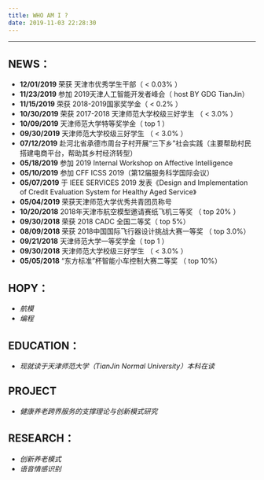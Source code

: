 ```yaml
---
title: WHO AM I ?
date: 2019-11-03 22:28:30
---
```

---    
  
## **NEWS：**  
- **12/01/2019** 荣获 天津市优秀学生干部（ < 0.03% ）
- **11/23/2019** 参加 2019天津人工智能开发者峰会（ host BY GDG TianJin）
- **11/15/2019** 荣获 2018-2019国家奖学金（ < 0.2% ）
- **10/30/2019** 荣获 2017-2018 天津师范大学校级三好学生 （ < 3.0% ）
- **10/09/2019** 天津师范大学特等奖学金（ top 1 ）
- **09/30/2019** 天津师范大学校级三好学生 （ < 3.0% ）
- **07/12/2019** 赴河北省承德市周台子村开展“三下乡”社会实践（主要帮助村民搭建电商平台，帮助其乡村经济转型）
- **05/18/2019** 参加 2019 Internal Workshop on Affective Intelligence
- **05/10/2019** 参加 CFF ICSS 2019（第12届服务科学国际会议）
- **05/07/2019** 于 IEEE SERVICES 2019 发表《Design and Implementation of Credit Evaluation System for Healthy Aged Service》
- **05/04/2019** 荣获天津师范大学优秀共青团员称号
- **10/20/2018** 2018年天津市航空模型邀请赛纸飞机三等奖 （ top 20% ）
- **09/30/2018** 荣获 2018 CADC 全国二等奖（ top 5%）
- **08/09/2018** 荣获 2018中国国际飞行器设计挑战大赛一等奖 （ top 3.0%）
- **09/21/2018** 天津师范大学一等奖学金（ top 1 ）
- **09/30/2018** 天津师范大学校级三好学生 （ < 3.0% ）
- **05/05/2018** “东方标准”杯智能小车控制大赛二等奖 （ top 10%）

## **HOPY：**
- *航模*
- *编程*  

## **EDUCATION：** 
- *现就读于天津师范大学（TianJin Normal University）本科在读*  

## **PROJECT**
- *健康养老跨界服务的支撑理论与创新模式研究*

## **RESEARCH：** 
- *创新养老模式*
- *语音情感识别*  

